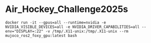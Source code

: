 # Air_Hockey_Challenge2025s

    docker run -it --gpus=all --runtime=nvidia -e NVIDIA_VISIBLE_DEVICES=all -e NVIDIA_DRIVER_CAPABILITIES=all --env="DISPLAY=:22" -v /tmp/.X11-unix:/tmp/.X11-unix --rm mujoco_ros2_foxy_gpu:latest bash
